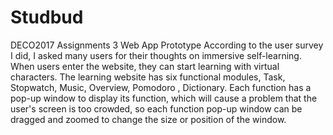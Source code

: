# Studbud
DECO2017 Assignments 3 Web App Prototype
According to the user survey I did, I asked many users for their thoughts on immersive self-learning. When users enter the website, they can start learning with virtual characters. The learning website has six functional modules, Task, Stopwatch, Music, Overview, Pomodoro , Dictionary. Each function has a pop-up window to display its function, which will cause a problem that the user's screen is too crowded, so each function pop-up window can be dragged and zoomed to change the size or position of the window.
